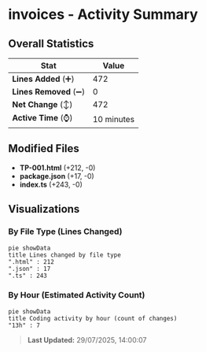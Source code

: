 # invoices - Activity Summary 

## Overall Statistics

| Stat                   | Value                                                             |
| ---------------------- | ----------------------------------------------------------------- |
| **Lines Added** (➕)   | 472                                          |
| **Lines Removed** (➖) | 0                                        |
| **Net Change** (↕)    | 472                |
| **Active Time** (⌚)   | 10 minutes |


## Modified Files
- **TP-001.html** (+212, -0)
- **package.json** (+17, -0)
- **index.ts** (+243, -0)

## Visualizations

### By File Type (Lines Changed)

```mermaid
pie showData
title Lines changed by file type
".html" : 212
".json" : 17
".ts" : 243
```

### By Hour (Estimated Activity Count)

```mermaid
pie showData
title Coding activity by hour (count of changes)
"13h" : 7
```


> **Last Updated:** 29/07/2025, 14:00:07